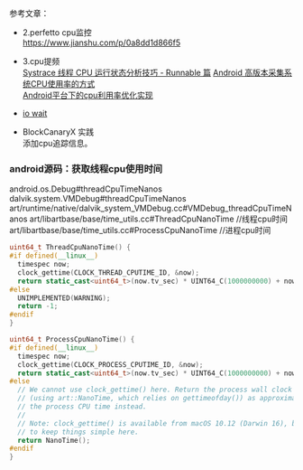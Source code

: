 
参考文章：
- 2.perfetto cpu监控  
https://www.jianshu.com/p/0a8dd1d866f5
- 3.cpu提频  
[Systrace 线程 CPU 运行状态分析技巧 - Runnable 篇](https://www.androidperformance.com/2022/01/21/android-systrace-cpu-state-runnable/#/Runnable-%E7%8A%B6%E6%80%81%E5%9C%A8-Trace-%E4%B8%AD%E7%9A%84%E6%98%BE%E7%A4%BA%E6%96%B9%E5%BC%8F)
[Android 高版本采集系统CPU使用率的方式](https://juejin.cn/post/7135034198158475300)  
[Android平台下的cpu利用率优化实现](https://juejin.cn/post/7243240618788388922)

- [io wait](https://www.percona.com/blog/understanding-linux-iowait/)
- BlockCanaryX 实践  
  添加cpu追踪信息。



### android源码：获取线程cpu使用时间
android.os.Debug#threadCpuTimeNanos
dalvik.system.VMDebug#threadCpuTimeNanos
art/runtime/native/dalvik_system_VMDebug.cc#VMDebug_threadCpuTimeNanos
art/libartbase/base/time_utils.cc#ThreadCpuNanoTime //线程cpu时间
art/libartbase/base/time_utils.cc#ProcessCpuNanoTime //进程cpu时间
```c++
uint64_t ThreadCpuNanoTime() {
#if defined(__linux__)
  timespec now;
  clock_gettime(CLOCK_THREAD_CPUTIME_ID, &now);
  return static_cast<uint64_t>(now.tv_sec) * UINT64_C(1000000000) + now.tv_nsec;
#else
  UNIMPLEMENTED(WARNING);
  return -1;
#endif
}

uint64_t ProcessCpuNanoTime() {
#if defined(__linux__)
  timespec now;
  clock_gettime(CLOCK_PROCESS_CPUTIME_ID, &now);
  return static_cast<uint64_t>(now.tv_sec) * UINT64_C(1000000000) + now.tv_nsec;
#else
  // We cannot use clock_gettime() here. Return the process wall clock time
  // (using art::NanoTime, which relies on gettimeofday()) as approximation of
  // the process CPU time instead.
  //
  // Note: clock_gettime() is available from macOS 10.12 (Darwin 16), but we try
  // to keep things simple here.
  return NanoTime();
#endif
}
```